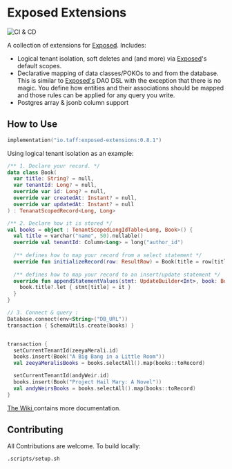 # Exposed Extensions
![CI & CD](https://github.com/tpasipanodya/exposed-extensions/actions/workflows/.github/workflows/cicd.yml/badge.svg)

A collection of extensions for [Exposed](https://github.com/tpasipanodya/Exposed). Includes:
- Logical tenant isolation, soft deletes and  (and more) via [Exposed](https://github.com/tpasipanodya/Exposed)'s default scopes.
- Declarative mapping of data classes/POKOs to and from the database. This is similar to
  [Exposed's](https://github.com/tpasipanodya/Exposed) DAO DSL with the exception that there is no magic. 
  You define how entities and their associations should be mapped and those rules can be applied for any
  query you write.
- Postgres array & jsonb column support

  
## How to Use
```kotlin
implementation("io.taff:exposed-extensions:0.8.1")
```

Using logical tenant isolation as an example:

```kotlin
/** 1. Declare your record. */
data class Book(
  var title: String? = null,
  var tenantId: Long? = null,
  override var id: Long? = null,
  override var createdAt: Instant? = null,
  override var updatedAt: Instant? = null
) : TenanatScopedRecord<Long, Long>

/** 2. Declare how it is stored */
val books = object : TenantScopedLongIdTable<Long, Book>() {
  val title = varchar("name", 50).nullable()
  override val tenantId: Column<Long> = long("author_id")
  
  /** defines how to map your record from a select statement */
  override fun initializeRecord(row: ResultRow) = Book(title = row[title])
  
  /** defines how to map your record to an insert/update statement */
  override fun appendStatementValues(stmt: UpdateBuilder<Int>, book: Book) {
    book.title?.let { stmt[title] = it }
  }
}

// 3. Connect & query :
Database.connect(env<String>("DB_URL"))
transaction { SchemaUtils.create(books) }


transaction {
  setCurrentTenantId(zeeyaMerali.id)
  books.insert(Book("A Big Bang in a Little Room")) 
  val zeeyaMeralisBooks = books.selectAll().map(books::toRecord)

  setCurrentTenantId(andyWeir.id)
  books.insert(Book("Project Hail Mary: A Novel"))
  val andyWeirsBooks = books.selectAll().map(books::toRecord)
}
```

[The Wiki ](WIKI.md) contains more documentation.

## Contributing

All Contributions are welcome. To build locally:
```shell
.scripts/setup.sh
```
